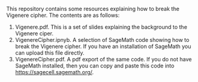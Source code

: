 This repository contains some resources explaining how to break the Vigenere cipher. The contents are as follows:

1. Vigenere.pdf. This is a set of slides explaining the background to the Vigenere ciper.
2. VigenereCipher.ipnyb. A selection of SageMath code showing how to break the Vigenere cipher. If you have an installation of SageMath you can upload this file directly.
3. VigenereCipher.pdf. A pdf export of the same code. If you do not have SageMath installed, then you can copy and paste this code into https://sagecell.sagemath.org/.
